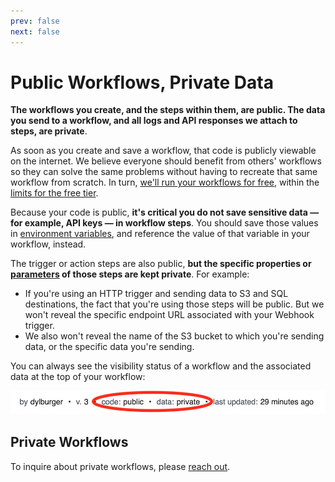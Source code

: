 ```yaml
---
prev: false
next: false
---
```


# Public Workflows, Private Data

**The workflows you create, and the steps within them, are public. The data you send to a workflow, and all logs and API responses we attach to steps, are private**.

As soon as you create and save a workflow, that code is publicly viewable on the internet. We believe everyone should benefit from others' workflows so they can solve the same problems without having to recreate that same workflow from scratch. In turn, [we'll run your workflows for free](/pricing/), within the [limits for the free tier](/limits/).

Because your code is public, **it's critical you do not save sensitive data — for example, API keys — in workflow steps**. You should save those values in [environment variables](/environment-variables/), and reference the value of that variable in your workflow, instead.

The trigger or action steps are also public, **but the specific properties or [parameters](/destinations/#destination-parameters) of those steps are kept private**. For example:

- If you're using an HTTP trigger and sending data to S3 and SQL destinations, the fact that you're using those steps will be public. But we won't reveal the specific endpoint URL associated with your Webhook trigger.
- We also won't reveal the name of the S3 bucket to which you're sending data, or the specific data you're sending.

You can always see the visibility status of a workflow and the associated data at the top of your workflow:

<div>
<img alt="Workflow visibility state" src="./images/pipeline-visibility.png">
</div>

## Private Workflows

To inquire about private workflows, please [reach out](/support).

<Footer />
